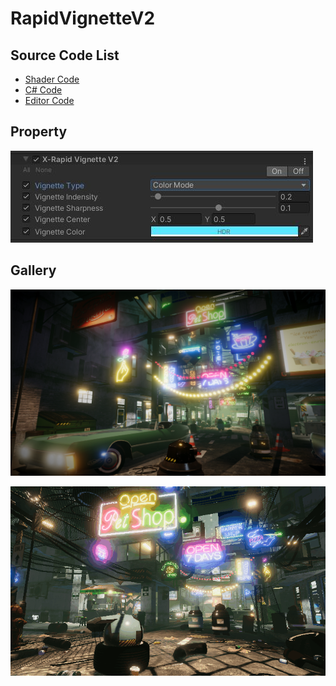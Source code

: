 
# RapidVignetteV2

## Source Code List
- [Shader Code](Shader/RapidVignetteV2.shader)
- [C# Code](RapidVignetteV2.cs)
- [Editor Code](Editor/RapidVignetteV2Editor.cs)


## Property
![](https://raw.githubusercontent.com/QianMo/X-PostProcessing-Gallery/master/Media/Vignette/RapidVignetteV2/RapidVignetteV2Property.jpg)

## Gallery
![](https://raw.githubusercontent.com/QianMo/X-PostProcessing-Gallery/master/Media/Vignette/RapidVignetteV2/RapidVignetteV2.png)

![](https://raw.githubusercontent.com/QianMo/X-PostProcessing-Gallery/master/Media/Vignette/RapidVignetteV2/RapidVignetteV2.gif)